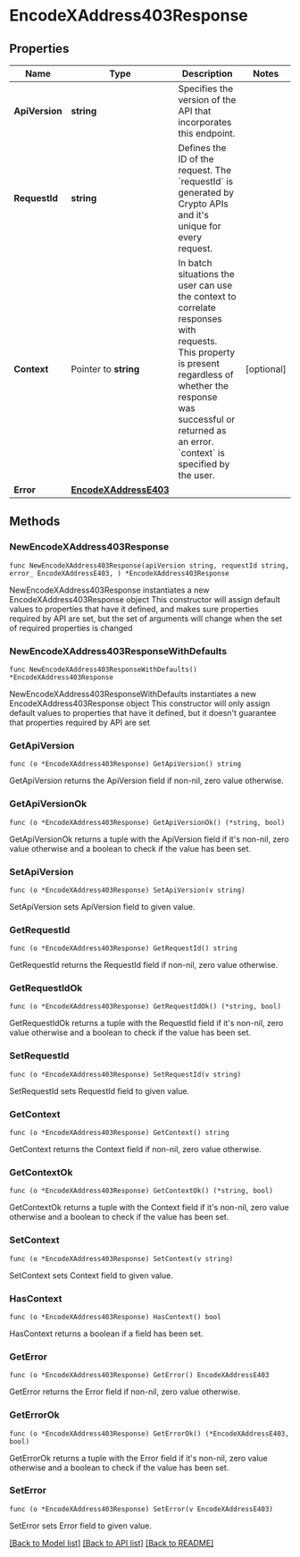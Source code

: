 # EncodeXAddress403Response

## Properties

Name | Type | Description | Notes
------------ | ------------- | ------------- | -------------
**ApiVersion** | **string** | Specifies the version of the API that incorporates this endpoint. | 
**RequestId** | **string** | Defines the ID of the request. The &#x60;requestId&#x60; is generated by Crypto APIs and it&#39;s unique for every request. | 
**Context** | Pointer to **string** | In batch situations the user can use the context to correlate responses with requests. This property is present regardless of whether the response was successful or returned as an error. &#x60;context&#x60; is specified by the user. | [optional] 
**Error** | [**EncodeXAddressE403**](EncodeXAddressE403.md) |  | 

## Methods

### NewEncodeXAddress403Response

`func NewEncodeXAddress403Response(apiVersion string, requestId string, error_ EncodeXAddressE403, ) *EncodeXAddress403Response`

NewEncodeXAddress403Response instantiates a new EncodeXAddress403Response object
This constructor will assign default values to properties that have it defined,
and makes sure properties required by API are set, but the set of arguments
will change when the set of required properties is changed

### NewEncodeXAddress403ResponseWithDefaults

`func NewEncodeXAddress403ResponseWithDefaults() *EncodeXAddress403Response`

NewEncodeXAddress403ResponseWithDefaults instantiates a new EncodeXAddress403Response object
This constructor will only assign default values to properties that have it defined,
but it doesn't guarantee that properties required by API are set

### GetApiVersion

`func (o *EncodeXAddress403Response) GetApiVersion() string`

GetApiVersion returns the ApiVersion field if non-nil, zero value otherwise.

### GetApiVersionOk

`func (o *EncodeXAddress403Response) GetApiVersionOk() (*string, bool)`

GetApiVersionOk returns a tuple with the ApiVersion field if it's non-nil, zero value otherwise
and a boolean to check if the value has been set.

### SetApiVersion

`func (o *EncodeXAddress403Response) SetApiVersion(v string)`

SetApiVersion sets ApiVersion field to given value.


### GetRequestId

`func (o *EncodeXAddress403Response) GetRequestId() string`

GetRequestId returns the RequestId field if non-nil, zero value otherwise.

### GetRequestIdOk

`func (o *EncodeXAddress403Response) GetRequestIdOk() (*string, bool)`

GetRequestIdOk returns a tuple with the RequestId field if it's non-nil, zero value otherwise
and a boolean to check if the value has been set.

### SetRequestId

`func (o *EncodeXAddress403Response) SetRequestId(v string)`

SetRequestId sets RequestId field to given value.


### GetContext

`func (o *EncodeXAddress403Response) GetContext() string`

GetContext returns the Context field if non-nil, zero value otherwise.

### GetContextOk

`func (o *EncodeXAddress403Response) GetContextOk() (*string, bool)`

GetContextOk returns a tuple with the Context field if it's non-nil, zero value otherwise
and a boolean to check if the value has been set.

### SetContext

`func (o *EncodeXAddress403Response) SetContext(v string)`

SetContext sets Context field to given value.

### HasContext

`func (o *EncodeXAddress403Response) HasContext() bool`

HasContext returns a boolean if a field has been set.

### GetError

`func (o *EncodeXAddress403Response) GetError() EncodeXAddressE403`

GetError returns the Error field if non-nil, zero value otherwise.

### GetErrorOk

`func (o *EncodeXAddress403Response) GetErrorOk() (*EncodeXAddressE403, bool)`

GetErrorOk returns a tuple with the Error field if it's non-nil, zero value otherwise
and a boolean to check if the value has been set.

### SetError

`func (o *EncodeXAddress403Response) SetError(v EncodeXAddressE403)`

SetError sets Error field to given value.



[[Back to Model list]](../README.md#documentation-for-models) [[Back to API list]](../README.md#documentation-for-api-endpoints) [[Back to README]](../README.md)


